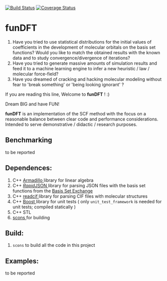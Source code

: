 [![Build Status](https://travis-ci.org/uriheep/comp.biochem.fun.svg?branch=master)](https://travis-ci.org/uriheep/comp.biochem.fun)
[![Coverage Status](https://coveralls.io/repos/github/uriheep/comp.biochem.fun/badge.svg?branch=master)](https://coveralls.io/github/uriheep/comp.biochem.fun?branch=master)

# funDFT

1. Have you tried to use statistical distributions for the initial
values of coefficients in the development of molecular orbitals on the basis set functions?
Would you like to match the obtained results with the known data and to study convergence/divergence
of iterations?
2. Have you tried to generate massive amounts of simulation results and feed it to a machine learning
engine to infer a new heuristic / law / molecular force-field?
3. Have you dreamed of cracking and hacking molecular modeling without fear to 'break something' or 'being looking ignorant' ?

If you are reading this line, Welcome to **funDFT** ! :)

Dream BIG and have FUN!

**funDFT** is an implementation of the SCF method
with the focus on a reasonable balance between clear code and performance considerations.
Intended to serve demonstrative / didactic / research purposes.

## Benchmarking

to be reported

## Dependences:

1. C++ [ Armadillo ]( http://arma.sourceforge.net/docs.html ) library for linear algebra
2. C++ [ *Rapid*JSON ]( https://rapidjson.org/ ) library for parsing JSON files with the basis set functions from the [ Basis Set Exchange ]( https://www.basissetexchange.org/ ) 
3. C++ [ readcif ]( https://www.rbvi.ucsf.edu/chimerax/docs/devel/bundles/mmcif/mmcif_cpp/readcif_cpp/docs/api.html ) library for parsing CIF files with molecular structures
4. C++ [ Boost ]( https://www.boost.org/ ) library for unit tests ( only `unit_test_framework` is needed for unit tests; compiled statically )
5. C++ STL
6. [ scons ]( https://scons.org/ ) for building

## Build:

1. `scons` to build all the code in this project

## Examples:

to be reported


